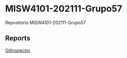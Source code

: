 # MISW4101-202111-Grupo57
Repositorio MISW4101-202111-Grupo57

## Reports
[GitInspector](https://misw-4101-practicas.github.io/MISW4101-202111-Grupo57/reports)
